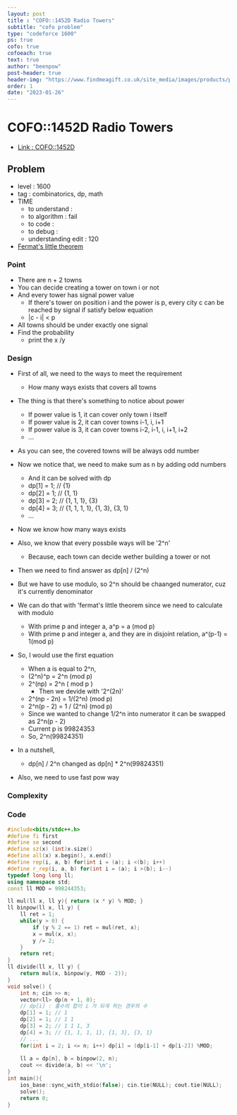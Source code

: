 ```yaml
---
layout: post
title : "COFO::1452D Radio Towers"
subtitle: "cofo problem"
type: "codeforce 1600"
ps: true
cofo: true
cofoeach: true
text: true
author: "beenpow"
post-header: true
header-img: "https://www.findmeagift.co.uk/site_media/images/products/p_main/gir177___you_got_this_inspirational_pack_of_cards___1.jpg"
order: 1
date: "2023-01-26"
---
```

# COFO::1452D Radio Towers
- [Link : COFO::1452D](https://codeforces.com/problemset/problem/1452/D)


## Problem 

- level : 1600
- tag : combinatorics, dp, math
- TIME
  - to understand    : 
  - to algorithm     : fail
  - to code          : 
  - to debug         : 
  - understanding edit : 120
- [Fermat's little theorem](https://rebro.kr/105)

### Point
- There are n + 2 towns
- You can decide creating a tower on town i or not
- And every tower has signal power value
  - If there's tower on position i and the power is p, every city c can be reached by signal if satisfy below equation
  - |c - i| < p 
- All towns should be under exactly one signal
- Find the probability 
  - print the x /y 


### Design
- First of all, we need to the ways to meet the requirement
  - How many ways exists that covers all towns
- The thing is that there's something to notice about power
  - If power value is 1, it can cover only town i itself
  - If power value is 2, it can cover towns i-1, i, i+1
  - If power value is 3, it can cover towns i-2, i-1, i, i+1, i+2
  - ...
- As you can see, the covered towns will be always odd number
- Now we notice that, we need to make sum as n by adding odd numbers
  - And it can be solved with dp
  - dp[1] = 1; // {1}
  - dp[2] = 1; // {1, 1}
  - dp[3] = 2; // {1, 1, 1}, {3}
  - dp[4] = 3; // {1, 1, 1, 1}, {1, 3}, {3, 1}
  - ...
- Now we know how many ways exists
- Also, we know that every possbile ways will be '2^n'
  - Because, each town can decide wether building a tower or not
- Then we need to find answer as dp[n] / (2^n)
- But we have to use modulo, so 2^n should be chaanged numerator, cuz it's currently denominator
- We can do that with 'fermat's little theorem since we need to calculate with modulo
  - With prime p and integer a, a^p = a (mod p)
  - With prime p and integer a, and they are in disjoint relation, a^(p-1) = 1(mod p)
- So, I would use the first equation
  - When a is equal to 2^n,
  - (2^n)^p = 2^n (mod p)
  - 2^(np) = 2^n ( mod p )
    - Then we devide with '2^(2n)'
  - 2^(np - 2n) = 1/(2^n) (mod p)
  - 2^n(p - 2) = 1 / (2^n) (mod p)
  - Since we wanted to change 1/2^n into numerator it can be swapped as 2^n(p - 2)
  - Current p is 99824353
  - So, 2^n(99824351)

- In a nutshell, 
  - dp[n] / 2^n changed as dp[n] * 2^n(99824351)
- Also, we need to use fast pow way

### Complexity

### Code

```cpp
#include<bits/stdc++.h>
#define fi first
#define se second
#define sz(x) (int)x.size()
#define all(x) x.begin(), x.end()
#define rep(i, a, b) for(int i = (a); i <(b); i++)
#define r_rep(i, a, b) for(int i = (a); i >(b); i--)
typedef long long ll;
using namespace std;
const ll MOD = 998244353;

ll mul(ll x, ll y){ return (x * y) % MOD; }
ll binpow(ll x, ll y) {
    ll ret = 1;
    while(y > 0) {
        if (y % 2 == 1) ret = mul(ret, x);
        x = mul(x, x);
        y /= 2;
    }
    return ret;
}
ll divide(ll x, ll y) {
    return mul(x, binpow(y, MOD - 2));
}
void solve() {
    int n; cin >> n;
    vector<ll> dp(n + 1, 0);
    // dp[i] : 홀수의 합이 i 가 되게 하는 경우의 수
    dp[1] = 1; // 1
    dp[2] = 1; // 1 1
    dp[3] = 2; // 1 1 1, 3
    dp[4] = 3; // {1, 1, 1, 1}, {1, 3}, {3, 1}
    // ...
    for(int i = 2; i <= n; i++) dp[i] = (dp[i-1] + dp[i-2]) %MOD;
    
    ll a = dp[n], b = binpow(2, n);
    cout << divide(a, b) << '\n';
}
int main(){
    ios_base::sync_with_stdio(false); cin.tie(NULL); cout.tie(NULL);
    solve();
    return 0;
}
```
